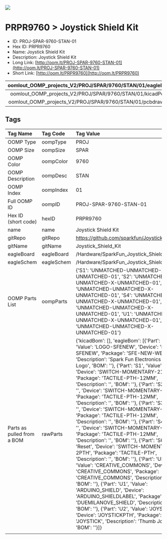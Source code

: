 


  
![][im]
# PRPR9760 > Joystick Shield Kit

- ID: PROJ-SPAR-9760-STAN-01
- Hex ID: PRPR9760
- Name: Joystick Shield Kit
- Description: Joystick Shield Kit
- Long Link: [http://oom.lt/PROJ-SPAR-9760-STAN-01](http://oom.lt/PROJ-SPAR-9760-STAN-01)
- Short Link: [http://oom.lt/PRPR9760](http://oom.lt/PRPR9760)
  

|oomlout_OOMP_projects_V2/PROJ/SPAR/9760/STAN/01/eagleImage.png|oomlout_OOMP_projects_V2/PROJ/SPAR/9760/STAN/01/eagleSchemImage.png|oomlout_OOMP_projects_V2/PROJ/SPAR/9760/STAN/01/kicadPcb3dFront.png|oomlout_OOMP_projects_V2/PROJ/SPAR/9760/STAN/01/kicadPcb3dBack.png|
| :---: | :---: | :---: | :---: |
|oomlout_OOMP_projects_V2/PROJ/SPAR/9760/STAN/01/kicadPcb3d.png|oomlout_OOMP_projects_V2/PROJ/SPAR/9760/STAN/01/bomBack.png|oomlout_OOMP_projects_V2/PROJ/SPAR/9760/STAN/01/bomFront.png|oomlout_OOMP_projects_V2/PROJ/SPAR/9760/STAN/01/pcbdraw.svg|
|oomlout_OOMP_projects_V2/PROJ/SPAR/9760/STAN/01/pcbdrawBack.svg||||

## Tags
  

|Tag Name|Tag Code|Tag Value|
| :--- | :--- | :--- |
|OOMP Type|oompType|PROJ|
|OOMP Size|oompSize|SPAR|
|OOMP Color|oompColor|9760|
|OOMP Description|oompDesc|STAN|
|OOMP Index|oompIndex|01|
|Full OOMP ID|oompID|PROJ-SPAR-9760-STAN-01|
|Hex ID (short code)|hexID|PRPR9760|
|name|name|Joystick Shield Kit|
|gitRepo|gitRepo|https://github.com/sparkfun/Joystick_Shield_Kit|
|gitName|gitName|Joystick_Shield_Kit|
|eagleBoard|eagleBoard|/Hardware/SparkFun_Joystick_Shield_Kit.brd|
|eagleSchem|eagleSchem|/Hardware/SparkFun_Joystick_Shield_Kit.sch|
|OOMP Parts List|oompParts|{'S1': 'UNMATCHED-UNMATCHED-X-UNMATCHED-01', 'S2': 'UNMATCHED-UNMATCHED-X-UNMATCHED-01', 'S3': 'UNMATCHED-UNMATCHED-X-UNMATCHED-01', 'S4': 'UNMATCHED-UNMATCHED-X-UNMATCHED-01', 'S6': 'UNMATCHED-UNMATCHED-X-UNMATCHED-01', 'U1': 'UNMATCHED-UNMATCHED-X-UNMATCHED-01', 'U2': 'UNMATCHED-UNMATCHED-X-UNMATCHED-01'}|
|Parts as pulled from a BOM|rawParts|{'kicadBom': [], 'eagleBom': [{'Part': 'JP1', 'Value': 'LOGO-SFENEW', 'Device': 'LOGO-SFENEW', 'Package': 'SFE-NEW-WEBLOGO', 'Description': 'Spark Fun Electronics PCB Logo', 'BOM': ''}, {'Part': 'S1', 'Value': '', 'Device': 'SWITCH-MOMENTARY-212MM', 'Package': 'TACTILE-PTH-12MM', 'Description': '', 'BOM': ''}, {'Part': 'S2', 'Value': '', 'Device': 'SWITCH-MOMENTARY-212MM', 'Package': 'TACTILE-PTH-12MM', 'Description': '', 'BOM': ''}, {'Part': 'S3', 'Value': '', 'Device': 'SWITCH-MOMENTARY-212MM', 'Package': 'TACTILE-PTH-12MM', 'Description': '', 'BOM': ''}, {'Part': 'S4', 'Value': '', 'Device': 'SWITCH-MOMENTARY-212MM', 'Package': 'TACTILE-PTH-12MM', 'Description': '', 'BOM': ''}, {'Part': 'S6', 'Value': 'Reset', 'Device': 'SWITCH-MOMENTARY-2PTH', 'Package': 'TACTILE-PTH', 'Description': '', 'BOM': ''}, {'Part': 'U$3', 'Value': 'CREATIVE_COMMONS', 'Device': 'CREATIVE_COMMONS', 'Package': 'CREATIVE_COMMONS', 'Description': '', 'BOM': ''}, {'Part': 'U1', 'Value': 'ARDUINO_SHIELD', 'Device': 'ARDUINO_SHIELDLABEL', 'Package': 'DUEMILANOVE_SHIELD', 'Description': '', 'BOM': ''}, {'Part': 'U2', 'Value': 'JOYSTICK', 'Device': 'JOYSTICKPTH', 'Package': 'JOYSTICK', 'Description': 'Thumb Joystick', 'BOM': ''}]}|
||||



[im]: PROJ/SPAR/9760/STAN/01/kicadPcb3d_450.png

